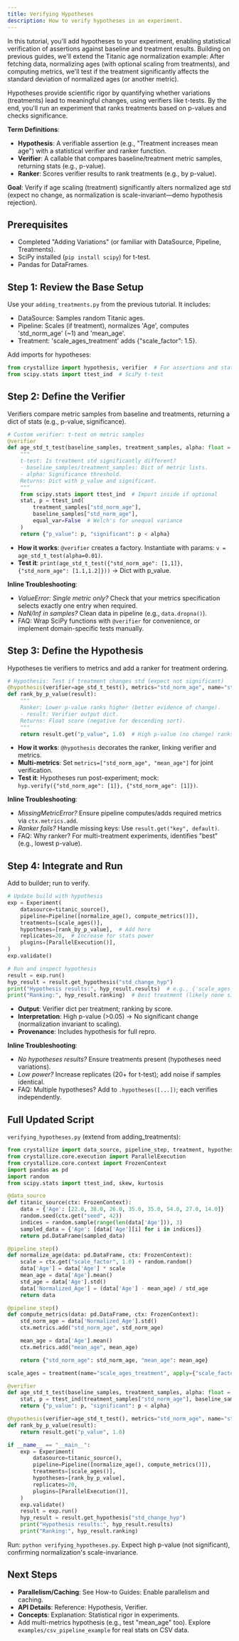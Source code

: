 ```yaml
---
title: Verifying Hypotheses
description: How to verify hypotheses in an experiment.
---
```


In this tutorial, you'll add hypotheses to your experiment, enabling statistical verification of assertions against baseline and treatment results. Building on previous guides, we'll extend the Titanic age normalization example: After fetching data, normalizing ages (with optional scaling from treatments), and computing metrics, we'll test if the treatment significantly affects the standard deviation of normalized ages (or another metric).

Hypotheses provide scientific rigor by quantifying whether variations (treatments) lead to meaningful changes, using verifiers like t-tests. By the end, you'll run an experiment that ranks treatments based on p-values and checks significance.

**Term Definitions**:

- **Hypothesis**: A verifiable assertion (e.g., "Treatment increases mean age") with a statistical verifier and ranker function.
- **Verifier**: A callable that compares baseline/treatment metric samples, returning stats (e.g., p-value).
- **Ranker**: Scores verifier results to rank treatments (e.g., by p-value).

**Goal**: Verify if age scaling (treatment) significantly alters normalized age std (expect no change, as normalization is scale-invariant—demo hypothesis rejection).

## Prerequisites

- Completed "Adding Variations" (or familiar with DataSource, Pipeline, Treatments).
- SciPy installed (`pip install scipy`) for t-test.
- Pandas for DataFrames.

## Step 1: Review the Base Setup

Use your `adding_treatments.py` from the previous tutorial. It includes:

- DataSource: Samples random Titanic ages.
- Pipeline: Scales (if treatment), normalizes 'Age', computes 'std_norm_age' (~1) and 'mean_age'.
- Treatment: 'scale_ages_treatment' adds {"scale_factor": 1.5}.

Add imports for hypotheses:

```python
from crystallize import hypothesis, verifier  # For assertions and stats wrappers
from scipy.stats import ttest_ind  # SciPy t-test
```

## Step 2: Define the Verifier

Verifiers compare metric samples from baseline and treatments, returning a dict of stats (e.g., p-value, significance).

```python
# Custom verifier: t-test on metric samples
@verifier
def age_std_t_test(baseline_samples, treatment_samples, alpha: float = 0.05):
    """
    t-test: Is treatment std significantly different?
    - baseline_samples/treatment_samples: Dict of metric lists.
    - alpha: Significance threshold.
    Returns: Dict with p_value and significant.
    """
    from scipy.stats import ttest_ind  # Import inside if optional
    stat, p = ttest_ind(
        treatment_samples["std_norm_age"],
        baseline_samples["std_norm_age"],
        equal_var=False  # Welch's for unequal variance
    )
    return {"p_value": p, "significant": p < alpha}
```

- **How it works**: `@verifier` creates a factory. Instantiate with params: `v = age_std_t_test(alpha=0.01)`.
- **Test it**: `print(age_std_t_test({"std_norm_age": [1,1]}, {"std_norm_age": [1.1,1.2]}))` → Dict with p_value.

**Inline Troubleshooting**:

- _ValueError: Single metric only?_ Check that your metrics specification selects exactly one entry when required.
- _NaN/Inf in samples?_ Clean data in pipeline (e.g., `data.dropna()`).
- FAQ: Wrap SciPy functions with `@verifier` for convenience, or implement domain-specific tests manually.

## Step 3: Define the Hypothesis

Hypotheses tie verifiers to metrics and add a ranker for treatment ordering.

```python
# Hypothesis: Test if treatment changes std (expect not significant)
@hypothesis(verifier=age_std_t_test(), metrics="std_norm_age", name="std_change_hyp")
def rank_by_p_value(result):
    """
    Ranker: Lower p-value ranks higher (better evidence of change).
    - result: Verifier output dict.
    Returns: Float score (negative for descending sort).
    """
    return result.get("p_value", 1.0)  # High p-value (no change) ranks low
```

- **How it works**: `@hypothesis` decorates the ranker, linking verifier and metrics.
- **Multi-metrics**: Set `metrics=["std_norm_age", "mean_age"]` for joint verification.
- **Test it**: Hypotheses run post-experiment; mock: `hyp.verify({"std_norm_age": [1]}, {"std_norm_age": [1]})`.

**Inline Troubleshooting**:

- _MissingMetricError?_ Ensure pipeline computes/adds required metrics via `ctx.metrics.add`.
- _Ranker fails?_ Handle missing keys: Use `result.get("key", default)`.
- FAQ: Why ranker? For multi-treatment experiments, identifies "best" (e.g., lowest p-value).

## Step 4: Integrate and Run

Add to builder; run to verify.

```python
# Update build with hypothesis
exp = Experiment(
    datasource=titanic_source(),
    pipeline=Pipeline([normalize_age(), compute_metrics()]),
    treatments=[scale_ages()],
    hypotheses=[rank_by_p_value],  # Add here
    replicates=20,  # Increase for stats power
    plugins=[ParallelExecution()],
)
exp.validate()

# Run and inspect hypothesis
result = exp.run()
hyp_result = result.get_hypothesis("std_change_hyp")
print("Hypothesis results:", hyp_result.results)  # e.g., {'scale_ages_treatment': {'p_value': ~1, 'significant': False}}
print("Ranking:", hyp_result.ranking)  # Best treatment (likely none significant)
```

- **Output**: Verifier dict per treatment; ranking by score.
- **Interpretation**: High p-value (>0.05) → No significant change (normalization invariant to scaling).
- **Provenance**: Includes hypothesis for full repro.

**Inline Troubleshooting**:

- _No hypotheses results?_ Ensure treatments present (hypotheses need variations).
- _Low power?_ Increase replicates (20+ for t-test); add noise if samples identical.
- FAQ: Multiple hypotheses? Add to `.hypotheses([...])`; each verifies independently.

## Full Updated Script

`verifying_hypotheses.py` (extend from adding_treatments):

```python
from crystallize import data_source, pipeline_step, treatment, hypothesis, verifier
from crystallize.core.execution import ParallelExecution
from crystallize.core.context import FrozenContext
import pandas as pd
import random
from scipy.stats import ttest_ind, skew, kurtosis

@data_source
def titanic_source(ctx: FrozenContext):
    data = {'Age': [22.0, 38.0, 26.0, 35.0, 35.0, 54.0, 27.0, 14.0]}
    random.seed(ctx.get("seed", 42))
    indices = random.sample(range(len(data['Age'])), 3)
    sampled_data = {'Age': [data['Age'][i] for i in indices]}
    return pd.DataFrame(sampled_data)

@pipeline_step()
def normalize_age(data: pd.DataFrame, ctx: FrozenContext):
    scale = ctx.get("scale_factor", 1.0) + random.random()
    data['Age'] = data['Age'] * scale
    mean_age = data['Age'].mean()
    std_age = data['Age'].std()
    data['Normalized_Age'] = (data['Age'] - mean_age) / std_age
    return data

@pipeline_step()
def compute_metrics(data: pd.DataFrame, ctx: FrozenContext):
    std_norm_age = data['Normalized_Age'].std()
    ctx.metrics.add("std_norm_age", std_norm_age)

    mean_age = data['Age'].mean()
    ctx.metrics.add("mean_age", mean_age)

    return {"std_norm_age": std_norm_age, "mean_age": mean_age}

scale_ages = treatment(name="scale_ages_treatment", apply={"scale_factor": 1.5})

@verifier
def age_std_t_test(baseline_samples, treatment_samples, alpha: float = 0.05):
    stat, p = ttest_ind(treatment_samples["std_norm_age"], baseline_samples["std_norm_age"], equal_var=False)
    return {"p_value": p, "significant": p < alpha}

@hypothesis(verifier=age_std_t_test(), metrics="std_norm_age", name="std_change_hyp")
def rank_by_p_value(result):
    return result.get("p_value", 1.0)

if __name__ == "__main__":
    exp = Experiment(
        datasource=titanic_source(),
        pipeline=Pipeline([normalize_age(), compute_metrics()]),
        treatments=[scale_ages()],
        hypotheses=[rank_by_p_value],
        replicates=20,
        plugins=[ParallelExecution()],
    )
    exp.validate()
    result = exp.run()
    hyp_result = result.get_hypothesis("std_change_hyp")
    print("Hypothesis results:", hyp_result.results)
    print("Ranking:", hyp_result.ranking)
```

Run: `python verifying_hypotheses.py`. Expect high p-value (not significant), confirming normalization's scale-invariance.

## Next Steps

- **Parallelism/Caching**: See How-to Guides: Enable parallelism and caching.
- **API Details**: Reference: Hypothesis, Verifier.
- **Concepts**: Explanation: Statistical rigor in experiments.
- Add multi-metrics hypothesis (e.g., test "mean_age" too). Explore `examples/csv_pipeline_example` for real stats on CSV data.
